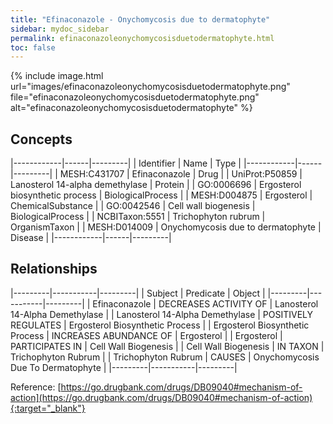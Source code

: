 ```yaml
---
title: "Efinaconazole - Onychomycosis due to dermatophyte"
sidebar: mydoc_sidebar
permalink: efinaconazoleonychomycosisduetodermatophyte.html
toc: false 
---
```


{% include image.html url="images/efinaconazoleonychomycosisduetodermatophyte.png" file="efinaconazoleonychomycosisduetodermatophyte.png" alt="efinaconazoleonychomycosisduetodermatophyte" %}

## Concepts

|------------|------|---------|
| Identifier | Name | Type    |
|------------|------|---------|
| MESH:C431707 | Efinaconazole | Drug |
| UniProt:P50859 | Lanosterol 14-alpha demethylase | Protein |
| GO:0006696 | Ergosterol biosynthetic process | BiologicalProcess |
| MESH:D004875 | Ergosterol | ChemicalSubstance |
| GO:0042546 | Cell wall biogenesis | BiologicalProcess |
| NCBITaxon:5551 | Trichophyton rubrum | OrganismTaxon |
| MESH:D014009 | Onychomycosis due to dermatophyte | Disease |
|------------|------|---------|

## Relationships

|---------|-----------|---------|
| Subject | Predicate | Object  |
|---------|-----------|---------|
| Efinaconazole | DECREASES ACTIVITY OF | Lanosterol 14-Alpha Demethylase |
| Lanosterol 14-Alpha Demethylase | POSITIVELY REGULATES | Ergosterol Biosynthetic Process |
| Ergosterol Biosynthetic Process | INCREASES ABUNDANCE OF | Ergosterol |
| Ergosterol | PARTICIPATES IN | Cell Wall Biogenesis |
| Cell Wall Biogenesis | IN TAXON | Trichophyton Rubrum |
| Trichophyton Rubrum | CAUSES | Onychomycosis Due To Dermatophyte |
|---------|-----------|---------|

Reference: [https://go.drugbank.com/drugs/DB09040#mechanism-of-action](https://go.drugbank.com/drugs/DB09040#mechanism-of-action){:target="_blank"}